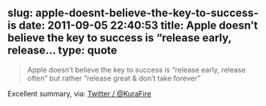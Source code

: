 slug: apple-doesnt-believe-the-key-to-success-is
date: 2011-09-05 22:40:53
title: Apple doesn’t believe the key to success is “release early, release...
type: quote
---

> Apple doesn’t believe the key to success is “release early, release often” but rather “release great & don’t take forever”

Excellent summary, via: [Twitter / @KuraFire](https://twitter.com/#!/kurafire/status/110438534229409792)
